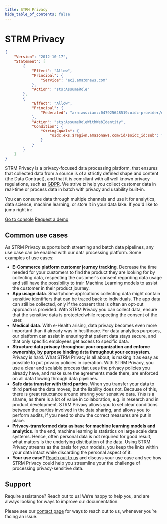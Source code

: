 ```yaml
---
title: STRM Privacy
hide_table_of_contents: false
---
```


# STRM Privacy

[//]: # (TODO Remove this, this is just an example!)
```json title=aws-role-trust-policy.json placeholders oidc_id=OIDC ID, region=AWS Region, namespace=Kubernetes Namespace, serviceaccount=Kubernetes Service Account Name
{
    "Version": "2012-10-17",
    "Statement": [
        {
            "Effect": "Allow",
            "Principal": {
                "Service": "ec2.amazonaws.com"
            },
            "Action": "sts:AssumeRole"
        },
        {
            "Effect": "Allow",
            "Principal": {
                "Federated": "arn:aws:iam::047925648519:oidc-provider/oidc.eks.$region.amazonaws.com/id/$oidc_id"
            },
            "Action": "sts:AssumeRoleWithWebIdentity",
            "Condition": {
                "StringEquals": {
                    "oidc.eks.$region.amazonaws.com/id/$oidc_id:sub": "system:serviceaccount:$namespace:$serviceaccount"
                }
            }
        }
    ]
}
```

STRM Privacy is a privacy-focused data processing platform, that ensures that collected
data from a source is of a strictly defined shape and content (the Data Contract), and that
it is compliant with all well known privacy regulations, such as
[GDPR](https://gdpr.eu/). We strive to help you collect customer data
in real-time or process data in batch with privacy and usability built-in.

You can consume data through multiple channels and use it
for analytics, data science, machine learning, or store it
in your data lake. If you'd like to jump right in:

<div>
  <a class="button button_light" href="https://console.strmprivacy.io" target="_blank">Go to console</a>
  <a class="button button_dark" href="https://strmprivacy.io/request-demo/" target="_blank">Request a demo</a>
</div>

## Common use cases

As STRM Privacy supports both streaming and batch data pipelines, any use case can be enabled with our data processing
platform. Some examples of use cases:

* **E-Commerce platform customer journey tracking**. Decrease the time needed for your customers to find the product
  they are looking for by collecting data, respecting the customer's consent regarding data usage and still have the
  possibility to train Machine Learning models to assist the customer in their product journey.
* **App usage data**. Smartphone applications collecting data might contain sensitive identifiers that can be traced
  back to individuals. The app data can still be collected, only if the consent that is often an opt-out approach is
  provided. With STRM Privacy you can collect data, ensure that the sensitive data is protected while respecting the
  consent of the user.
* **Medical data**. With e-Health arising, data privacy becomes even more important than it already was in healthcare.
  For data analytics purposes, our platform can assist in ensuring that patient data stays secure, and that only
  specific employees get access to specific data.
* **Structure data privacy throughout your organization and enforce ownership, by purpose binding data throughout your
  ecosystem**. Privacy is hard. What STRM Privacy is all about, is making it as easy as possible to put privacy policies
  in
  operation. With STRM Privacy, you use a clear and scalable process that uses the privacy policies you already have,
  and make sure the agreements made there, are enforced on all data flowing through data pipelines.
* **Safe data transfer with third parties**. When you transfer your data to third parties the data moves, but the
  liability does not. Because of this, there is
  great reluctance around sharing your sensitive data. This is a shame, as there is a lot of value in collaboration,
  e.g. in research and in product development. STRM Privacy allows you to set clear conditions between the parties
  involved in the data sharing, and allows you to perform audits, if you need to show the correct measures are put in
  place.
* **Privacy-transformed data as base for machine learning models and analytics**. In the end, machine learning is
  statistics on large scale data systems. Hence, often personal data is not required for
  good result, what matters is the underlying distribution of the data. Using STRM Privacy streams as the basis for your
  models, you keep the links within your data intact while discarding the personal aspect of it.
* **Your use case?** [Reach out to us](docs/05-contact/index.md) and discuss your use case and see how STRM Privacy could help you streamline your
  the challenge of processing privacy-sensitive data.

## Support

Require assistance? Reach out to us! We’re happy to help you, and are always looking for ways to improve our
documentation.

Please see our [contact page](docs/05-contact/index.md) for ways to reach out
to us, whenever you’re facing an issue.

